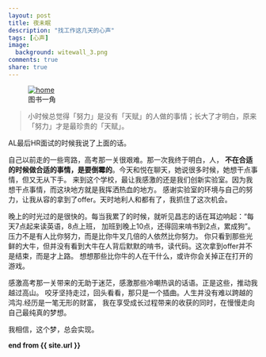 ```yaml
---
layout: post
title: 夜未眠
description: "找工作这几天的心声"
tags: [心声]
image:
  background: witewall_3.png
comments: true
share: true
---
```


<figure>
	<a href="/images/article/5.jpg">
		<img src="/images/article/5.jpg" alt="home" />
	</a>
	<figcaption>图书一角</figcaption>
</figure>

>小时候总觉得「努力」是没有「天赋」的人做的事情；长大了才明白，原来「努力」才是最珍贵的「天赋」。

AL最后HR面试的时候我说了上面的话。

自己以前走的一些弯路，高考那一关很艰难。那一次我终于明白，人，
<strong>不在合适的时候做合适的事情，是要倒霉的</strong>。今天和悦在聊天，她说很多时候，她想干点事情，但又无从下手。
来到这个学校，最让我感激的还是我们创新实验室。因为我想干点事情，而这块地方就是我挥洒热血的地方。
感谢实验室的环境与自己的努力，让我从容的拿到了offer。天时地利人和都有了，我抓住了这次机会。

晚上的时光过的是很快的。每当我累了的时候，就听见昌志的话在耳边响起：“每天7点起来读英语，8点上班，
加班到晚上10点，还得回来啃书到2点，累成狗”。压力不是有人比你努力，而是比你牛叉几倍的人依然比你努力。
你只看到那些光鲜的大牛，但并没有看到大牛在人背后默默的啃书，读代码。这次拿到offer并不是结束，而是才上路。
想想那些比你牛的人在干什么，或许你会关掉正在打开的游戏。

感激高考那一关带来的无助于迷茫，感激那些冷嘲热讽的话语。正是这些，推动我越过高山。
咬牙坚持走过，回头看看，那只是一个插曲。人生并没有难以跨越的鸿沟.经历是一笔无形的财富，
我在享受成长过程带来的收获的同时，在慢慢走向自己最纯真的梦想。

我相信，这个梦，总会实现。


<strong>end from {{ site.url }}</strong>